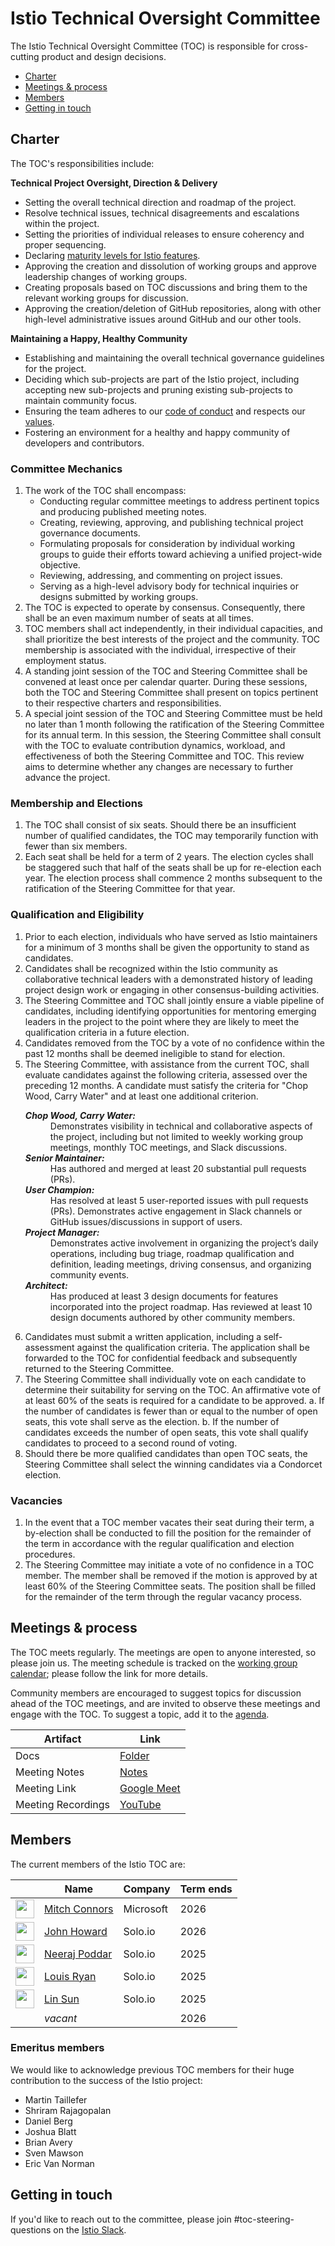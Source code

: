 # Istio Technical Oversight Committee

The Istio Technical Oversight Committee (TOC) is responsible for cross-cutting product and design decisions.

* [Charter](#charter)
* [Meetings & process](#meetings--process)
* [Members](#members)
* [Getting in touch](#getting-in-touch)

## Charter

The TOC's responsibilities include:

**Technical Project Oversight, Direction & Delivery**

  * Setting the overall technical direction and roadmap of the project.
  * Resolve technical issues, technical disagreements and escalations within the project.
  * Setting the priorities of individual releases to ensure coherency and proper sequencing.
  * Declaring [maturity levels for Istio features](https://istio.io/latest/docs/releases/feature-stages/).
  * Approving the creation and dissolution of working groups and approve leadership changes of working groups.
  * Creating proposals based on TOC discussions and bring them to the relevant working groups for discussion.
  * Approving the creation/deletion of GitHub repositories, along with other high-level administrative issues around GitHub and our other tools.

**Maintaining a Happy, Healthy Community**

  * Establishing and maintaining the overall technical governance guidelines for the project.
  * Deciding which sub-projects are part of the Istio project, including accepting new sub-projects and pruning existing sub-projects to
    maintain community focus.
  * Ensuring the team adheres to our [code of conduct](CONTRIBUTING.md#code-of-conduct) and respects our [values](VALUES.md).
  * Fostering an environment for a healthy and happy community of developers and contributors.

### Committee Mechanics

1. The work of the TOC shall encompass:
    * Conducting regular committee meetings to address pertinent topics and producing published meeting notes.
    * Creating, reviewing, approving, and publishing technical project governance documents.
    * Formulating proposals for consideration by individual working groups to guide their efforts toward achieving a unified project-wide objective.
    * Reviewing, addressing, and commenting on project issues.
    * Serving as a high-level advisory body for technical inquiries or designs submitted by working groups.
2. The TOC is expected to operate by consensus. Consequently, there shall be an even maximum number of seats at all times.
3. TOC members shall act independently, in their individual capacities, and shall prioritize the best interests of the project and the community. TOC membership is associated with the individual, irrespective of their employment status.
4. A standing joint session of the TOC and Steering Committee shall be convened at least once per calendar quarter. During these sessions, both the TOC and Steering Committee shall present on topics pertinent to their respective charters and responsibilities.
5. A special joint session of the TOC and Steering Committee must be held no later than 1 month following the ratification of the Steering Committee for its annual term. In this session, the Steering Committee shall consult with the TOC to evaluate contribution dynamics, workload, and effectiveness of both the Steering Committee and TOC. This review aims to determine whether any changes are necessary to further advance the project.

### Membership and Elections

1. The TOC shall consist of six seats. Should there be an insufficient number of qualified candidates, the TOC may temporarily function with fewer than six members.
2. Each seat shall be held for a term of 2 years. The election cycles shall be staggered such that half of the seats shall be up for re-election each year. The election process shall commence 2 months subsequent to the ratification of the Steering Committee for that year.

### Qualification and Eligibility

1. Prior to each election, individuals who have served as Istio maintainers for a minimum of 3 months shall be given the opportunity to stand as candidates.
2. Candidates shall be recognized within the Istio community as collaborative technical leaders with a demonstrated history of leading project design work or engaging in other consensus-building activities.
3. The Steering Committee and TOC shall jointly ensure a viable pipeline of candidates, including identifying opportunities for mentoring emerging leaders in the project to the point where they are likely to meet the qualification criteria in a future election.
4. Candidates removed from the TOC by a vote of no confidence within the past 12 months shall be deemed ineligible to stand for election.
5. The Steering Committee, with assistance from the current TOC, shall evaluate candidates against the following criteria, assessed over the preceding 12 months. A candidate must satisfy the criteria for "Chop Wood, Carry Water" and at least one additional criterion.

  <ul style="list-style-type:none;">
      <dl>
          <dt><b><i>Chop Wood, Carry Water:</i></b></dt>
          <dd>Demonstrates visibility in technical and collaborative aspects of the project, including but not limited to
              weekly working group meetings, monthly TOC meetings, and Slack discussions.</dd>
          <dt><b><i>Senior Maintainer:</i></b></dt>
          <dd>Has authored and merged at least 20 substantial pull requests (PRs).</dd>
          <dt><b><i>User Champion:</i></b></dt>
          <dd>
              Has resolved at least 5 user-reported issues with pull requests (PRs). Demonstrates active engagement in Slack channels or GitHub issues/discussions in support of users.
          </dd>
          <dt><b><i>Project Manager:</i></b></dt>
          <dd>
              Demonstrates active involvement in organizing the project’s daily operations, including bug triage, roadmap
              qualification and definition, leading meetings, driving consensus, and organizing community events.
          </dd>
          <dt><b><i>Architect:</i></b></dt>
          <dd>
              Has produced at least 3 design documents for features incorporated into the project roadmap. Has reviewed at least 10 design documents authored by other community members.
          </dd>
      </dl>
  </ul>

6. Candidates must submit a written application, including a self-assessment against the qualification criteria. The application shall be forwarded to the TOC for confidential feedback and subsequently returned to the Steering Committee.
7. The Steering Committee shall individually vote on each candidate to determine their suitability for serving on the TOC. An affirmative vote of at least 60% of the seats is required for a candidate to be approved.
    a. If the number of candidates is fewer than or equal to the number of open seats, this vote shall serve as the election.
    b. If the number of candidates exceeds the number of open seats, this vote shall qualify candidates to proceed to a second round of voting.
8. Should there be more qualified candidates than open TOC seats, the Steering Committee shall select the winning candidates via a Condorcet election.

### Vacancies

1. In the event that a TOC member vacates their seat during their term, a by-election shall be conducted to fill the position for the remainder of the term in accordance with the regular qualification and election procedures.
2. The Steering Committee may initiate a vote of no confidence in a TOC member. The member shall be removed if the motion is approved by at least 60% of the Steering Committee seats. The position shall be filled for the remainder of the term through the regular vacancy process.

## Meetings & process

The TOC meets regularly. The meetings are open to anyone interested, so please join us. The meeting schedule is tracked
on the [working group calendar](WORKING-GROUPS.md#working-group-meetings); please follow the link for more details.

Community members are encouraged to suggest topics for discussion ahead of the TOC meetings, and are invited
to observe these meetings and engage with the TOC. To suggest a topic, add it to the [agenda](https://docs.google.com/document/d/13lxJqtlaQhmV2EwsNnS6h-_O4pobZQZuMjrzOeMgVI0/edit#heading=h.ipnfbx7g04vg).

Artifact | Link
---|---
Docs | [Folder](https://drive.google.com/drive/folders/1-BLXbKg8mfnXbip4IThz4R4GH2PEsLZO)
Meeting Notes | [Notes](https://docs.google.com/document/d/13lxJqtlaQhmV2EwsNnS6h-_O4pobZQZuMjrzOeMgVI0/edit#heading=h.ipnfbx7g04vg)
Meeting Link | [Google Meet](https://meet.google.com/ccb-cxqf-sym)
Meeting Recordings | [YouTube](https://www.youtube.com/playlist?list=PL7wB27eZmdfc4YPa8y3hk8BG3r8INCpRo)

## Members

The current members of the Istio TOC are:

&nbsp; | Name | Company | Term ends
---|---|---|--
<img width="30px" src="https://avatars.githubusercontent.com/u/821270?v=4"> | [Mitch Connors](https://github.com/therealmitchconnors)  | Microsoft | 2026
<img width="30px" src="https://avatars.githubusercontent.com/u/623453?v=4">            | [John Howard](https://github.com/howardjohn)  | Solo.io | 2026
<img width="30px" src="https://avatars3.githubusercontent.com/u/12534779?s=400&v=4">|    [Neeraj Poddar](https://github.com/nrjpoddar) | Solo.io | 2025
<img width="30px" src="https://pbs.twimg.com/profile_images/838075233445695489/o2eAYJAV_400x400.jpg"> | [Louis Ryan](https://github.com/louiscryan) | Solo.io | 2025
<img width="30px" src="https://avatars1.githubusercontent.com/u/1588319?s=400&v=4"> |    [Lin Sun](https://github.com/linsun)          | Solo.io | 2025
| | *vacant* | | 2026

### Emeritus members

We would like to acknowledge previous TOC members for their huge contribution to
the success of the Istio project:

* Martin Taillefer
* Shriram Rajagopalan
* Daniel Berg
* Joshua Blatt
* Brian Avery
* Sven Mawson
* Eric Van Norman

## Getting in touch

If you'd like to reach out to the committee, please join #toc-steering-questions on the [Istio Slack](https://slack.istio.io/).
